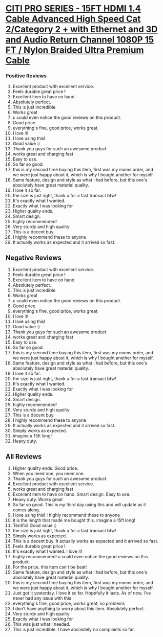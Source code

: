 # [CITI PRO SERIES - 15FT HDMI 1.4 Cable Advanced High Speed Cat 2/Category 2 + with Ethernet and 3D and Audio Return Channel 1080P 15 FT / Nylon Braided Ultra Premium Cable](https://products.checkmycream.com/products/CITI-PRO-SERIES-15FT-HDMI-1.4-Cable-Advanced-High-Speed-Cat-2Category-2-+-with-Ethernet-and-3D-and-Audio-Return-Channel-1080P-15-FT-Nylon-Braided-Ultra-Premium-Cable.html)

### Positive Reviews

<ol>
      <li>Excellent product with excellent service.</li>
      <li>Feels durable great price !</li>
      <li>Excellent item to have on hand.</li>
      <li>Absolutely perfect.</li>
      <li>This is just incredible.</li>
      <li>Works great</li>
      <li>u could even notice the good reviews on this product.</li>
      <li>Good price.</li>
      <li>everything&#x27;s fine, good price, works great,</li>
      <li>I love it!</li>
      <li>I love using this!</li>
      <li>Good value :)</li>
      <li>Thank you guys for such an awesome product</li>
      <li>works great and charging fast</li>
      <li>Easy to use.</li>
      <li>So far so good.</li>
      <li>this is my second time buying this item, first was my moms order, and we were just happy about it, which is why I bought another for myself.</li>
      <li>Same feature, design and style as what i had before, but this one&#x27;s absolutely have great material quality.</li>
      <li>I love it so far.</li>
      <li>the size is just right, thank u for a fast transact btw!</li>
      <li>It&#x27;s exactly what I wanted.</li>
      <li>Exactly what I was looking for</li>
      <li>Higher quality ends.</li>
      <li>Smart design.</li>
      <li>highly recommended!</li>
      <li>Very sturdy and high quality</li>
      <li>This is a decent buy.</li>
      <li>I highly recommend these to anyone</li>
      <li>It actually works as expected and it arrived so fast.</li>
</ol>


<h2>Negative Reviews</h2>
<ol>
<li> Excellent product with excellent service.</li>
<li> Feels durable great price !</li>
<li> Excellent item to have on hand.</li>
<li> Absolutely perfect.</li>
<li> This is just incredible.</li>
<li> Works great</li>
<li> u could even notice the good reviews on this product.</li>
<li> Good price.</li>
<li> everything&#x27;s fine, good price, works great,</li>
<li> I love it!</li>
<li> I love using this!</li>
<li> Good value :)</li>
<li> Thank you guys for such an awesome product</li>
<li> works great and charging fast</li>
<li> Easy to use.</li>
<li> So far so good.</li>
<li> this is my second time buying this item, first was my moms order, and we were just happy about it, which is why I bought another for myself.</li>
<li> Same feature, design and style as what i had before, but this one&#x27;s absolutely have great material quality.</li>
<li> I love it so far.</li>
<li> the size is just right, thank u for a fast transact btw!</li>
<li> It&#x27;s exactly what I wanted.</li>
<li> Exactly what I was looking for</li>
<li> Higher quality ends.</li>
<li> Smart design.</li>
<li> highly recommended!</li>
<li> Very sturdy and high quality</li>
<li> This is a decent buy.</li>
<li> I highly recommend these to anyone</li>
<li> It actually works as expected and it arrived so fast.</li>
<li> Simply works as expected.</li>
<li> imagine a 15ft long!</li>
<li> Heavy duty.</li>
</ol>

<h2>All Reviews</h2>

<ol>
    <li> Higher quality ends. Good price.</li>
    <li> When you need one, you need one.</li>
    <li> Thank you guys for such an awesome product</li>
    <li> Excellent product with excellent service.</li>
    <li> works great and charging fast</li>
    <li> Excellent item to have on hand. Smart design. Easy to use.</li>
    <li> Heavy duty. Works great</li>
    <li> So far so good. This is my third day using this and will update as it comes along.</li>
    <li> I love using this! I highly recommend these to anyone</li>
    <li> it is the length that made me bought this. imagine a 15ft long!</li>
    <li> Terrific! Good value :)</li>
    <li> the size is just right, thank u for a fast transact btw!</li>
    <li> Simply works as expected.</li>
    <li> This is a decent buy. It actually works as expected and it arrived so fast.</li>
    <li> Feels durable great price !</li>
    <li> It&#x27;s exactly what I wanted. I love it!</li>
    <li> highly recommended! u could even notice the good reviews on this product.</li>
    <li> For the price, this item can&#x27;t be beat!</li>
    <li> Same feature, design and style as what i had before, but this one&#x27;s absolutely have great material quality.</li>
    <li> this is my second time buying this item, first was my moms order, and we were just happy about it, which is why I bought another for myself.</li>
    <li> Just got it yesterday. I love it so far. Hopefully it lasts. As of now, I&#x27;ve never had any issue with this</li>
    <li> everything&#x27;s fine, good price, works great, no problems</li>
    <li> I don&#x27;t have anything to worry about this item. Absolutely perfect.</li>
    <li> Very sturdy and high quality</li>
    <li> Exactly what I was looking for</li>
    <li> This was just what I needed.</li>
    <li> This is just incredible. I have absolutely no complaints so far.</li>
</ol>




